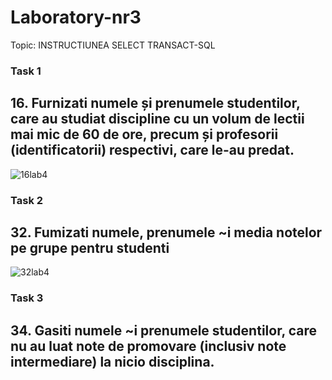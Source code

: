 # Laboratory-nr3

Topic:  INSTRUCTIUNEA SELECT TRANSACT-SQL

### Task 1 
##  16. Furnizati numele și prenumele studentilor, care au studiat discipline cu un volum de lectii mai mic de 60 de ore, precum și profesorii (identificatorii) respectivi, care le-au predat.

![16lab4](https://user-images.githubusercontent.com/43128425/47266793-fda87180-d543-11e8-8709-17566773c4af.PNG)

### Task 2
## 32. Fumizati numele, prenumele ~i media notelor pe grupe pentru studenti

![32lab4](https://user-images.githubusercontent.com/43128425/47266808-27619880-d544-11e8-86d0-e72cd43420dc.PNG)

### Task 3
## 34. Gasiti numele ~i prenumele studentilor, care nu au luat note de promovare (inclusiv note intermediare) la nicio disciplina.

